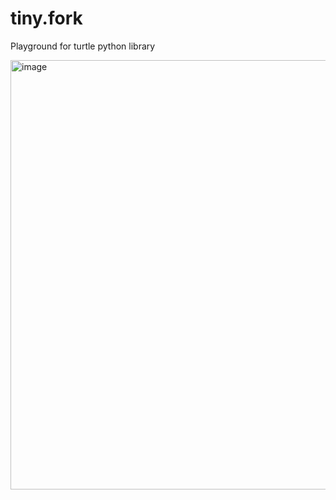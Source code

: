 # tiny.fork
Playground for turtle python library

<img width="687" alt="image" src="https://user-images.githubusercontent.com/57754014/170719367-c46c3331-afed-4187-976d-4b44919da87a.png">
